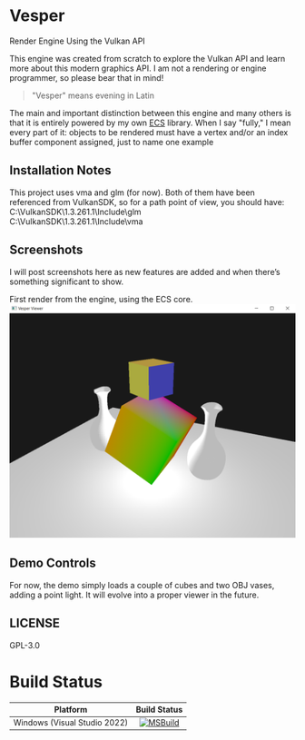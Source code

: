 # Vesper
Render Engine Using the Vulkan API

This engine was created from scratch to explore the Vulkan API and learn more about this modern graphics API. I am not a rendering or engine programmer, so please bear that in mind!

> "Vesper" means evening in Latin

The main and important distinction between this engine and many others is that it is entirely powered by my own [ECS](https://github.com/KabalMcBlade/ECS-API) library. 
When I say "fully," I mean every part of it: objects to be rendered must have a vertex and/or an index buffer component assigned, just to name one example


## Installation Notes

This project uses vma and glm (for now). Both of them have been referenced from VulkanSDK, so for a path point of view, you should have:<br />
C:\VulkanSDK\1.3.261.1\Include\glm<br />
C:\VulkanSDK\1.3.261.1\Include\vma<br />


## Screenshots

I will post screenshots here as new features are added and when there’s something significant to show.


First render from the engine, using the ECS core.
<img src="./Screenshots/first.png">


## Demo Controls

For now, the demo simply loads a couple of cubes and two OBJ vases, adding a point light. 
It will evolve into a proper viewer in the future.


## LICENSE

GPL-3.0


# Build Status

| Platform | Build Status |
|:--------:|:------------:|
| Windows (Visual Studio 2022) | [![MSBuild](https://github.com/KabalMcBlade/Vesper/actions/workflows/msbuild.yml/badge.svg)](https://github.com/KabalMcBlade/Vesper/actions/workflows/msbuild.yml) |



